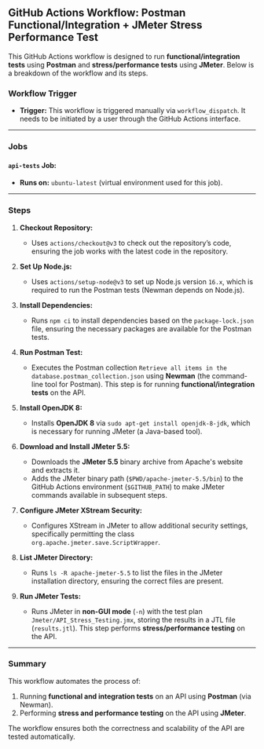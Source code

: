 ## **GitHub Actions Workflow: Postman Functional/Integration + JMeter Stress Performance Test**

This GitHub Actions workflow is designed to run **functional/integration tests** using **Postman** and **stress/performance tests** using **JMeter**. Below is a breakdown of the workflow and its steps.

### **Workflow Trigger**
- **Trigger:** This workflow is triggered manually via `workflow_dispatch`. It needs to be initiated by a user through the GitHub Actions interface.

---

### **Jobs**

#### **`api-tests` Job:**
- **Runs on:** `ubuntu-latest` (virtual environment used for this job).

---

### **Steps**

1. **Checkout Repository:**
   - Uses `actions/checkout@v3` to check out the repository’s code, ensuring the job works with the latest code in the repository.

2. **Set Up Node.js:**
   - Uses `actions/setup-node@v3` to set up Node.js version `16.x`, which is required to run the Postman tests (Newman depends on Node.js).

3. **Install Dependencies:**
   - Runs `npm ci` to install dependencies based on the `package-lock.json` file, ensuring the necessary packages are available for the Postman tests.

4. **Run Postman Test:**
   - Executes the Postman collection `Retrieve all items in the database.postman_collection.json` using **Newman** (the command-line tool for Postman). This step is for running **functional/integration tests** on the API.

5. **Install OpenJDK 8:**
   - Installs **OpenJDK 8** via `sudo apt-get install openjdk-8-jdk`, which is necessary for running JMeter (a Java-based tool).

6. **Download and Install JMeter 5.5:**
   - Downloads the **JMeter 5.5** binary archive from Apache's website and extracts it.
   - Adds the JMeter binary path (`$PWD/apache-jmeter-5.5/bin`) to the GitHub Actions environment (`$GITHUB_PATH`) to make JMeter commands available in subsequent steps.

7. **Configure JMeter XStream Security:**
   - Configures XStream in JMeter to allow additional security settings, specifically permitting the class `org.apache.jmeter.save.ScriptWrapper`.

8. **List JMeter Directory:**
   - Runs `ls -R apache-jmeter-5.5` to list the files in the JMeter installation directory, ensuring the correct files are present.

9. **Run JMeter Tests:**
   - Runs JMeter in **non-GUI mode** (`-n`) with the test plan `Jmeter/API_Stress_Testing.jmx`, storing the results in a JTL file (`results.jtl`). This step performs **stress/performance testing** on the API.

---

### **Summary**
This workflow automates the process of:
1. Running **functional and integration tests** on an API using **Postman** (via Newman).
2. Performing **stress and performance testing** on the API using **JMeter**.

The workflow ensures both the correctness and scalability of the API are tested automatically.

